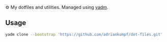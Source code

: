 ⚙️ My dotfiles and utilities. Managed using [yadm].

Usage
-----

```sh
yadm clone --bootstrap 'https://github.com/adriankumpf/dot-files.git'
```

[yadm]: https://github.com/TheLocehiliosan/yadm
